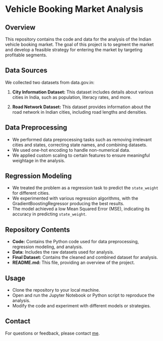 # Vehicle Booking Market Analysis

## Overview
This repository contains the code and data for the analysis of the Indian vehicle booking market. The goal of this project is to segment the market and develop a feasible strategy for entering the market by targeting profitable segments.

## Data Sources
We collected two datasets from data.gov.in:

1. **City Information Dataset:** This dataset includes details about various cities in India, such as population, literacy rates, and more.

2. **Road Network Dataset:** This dataset provides information about the road network in Indian cities, including road lengths and densities.

## Data Preprocessing
- We performed data preprocessing tasks such as removing irrelevant cities and states, correcting state names, and combining datasets.
- We used one-hot encoding to handle non-numerical data.
- We applied custom scaling to certain features to ensure meaningful weightage in the analysis.

## Regression Modeling
- We treated the problem as a regression task to predict the `state_weight` for different cities.
- We experimented with various regression algorithms, with the GradientBoostingRegressor producing the best results.
- The model achieved a low Mean Squared Error (MSE), indicating its accuracy in predicting `state_weight`.

## Repository Contents
- **Code:** Contains the Python code used for data preprocessing, regression modeling, and analysis.
- **Data:** Includes the raw datasets used for analysis.
- **Final Dataset:** Contains the cleaned and combined dataset for analysis.
- **README.md:** This file, providing an overview of the project.

## Usage
- Clone the repository to your local machine.
- Open and run the Jupyter Notebook or Python script to reproduce the analysis.
- Modify the code and experiment with different models or strategies.

## Contact
For questions or feedback, please contact [me](mailto:21it3004@rgipt.ac.in).


